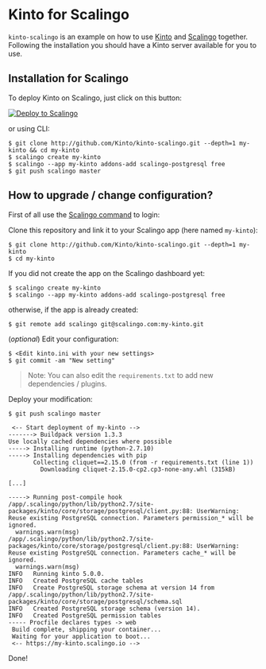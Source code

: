# Kinto for Scalingo

`kinto-scalingo` is an example on how to use [Kinto](http://kinto-storage.org) and [Scalingo](https://scalingo.com) together.
Following the installation you should have a Kinto server available for you to use.

## Installation for Scalingo

To deploy Kinto on Scalingo, just click on this button:

[![Deploy to Scalingo](https://cdn.scalingo.com/deploy/button.svg)](https://my.scalingo.com/deploy)

or using CLI:

```
$ git clone http://github.com/Kinto/kinto-scalingo.git --depth=1 my-kinto && cd my-kinto
$ scalingo create my-kinto
$ scalingo --app my-kinto addons-add scalingo-postgresql free
$ git push scalingo master
```

## How to upgrade / change configuration?

First of all use the [Scalingo command](http://cli.scalingo.com/) to login:

Clone this repository and link it to your Scalingo app (here named `my-kinto`):

```
$ git clone http://github.com/Kinto/kinto-scalingo.git --depth=1 my-kinto
$ cd my-kinto
```

If you did not create the app on the Scalingo dashboard yet:

```
$ scalingo create my-kinto
$ scalingo --app my-kinto addons-add scalingo-postgresql free
```

otherwise, if the app is already created:

```
$ git remote add scalingo git@scalingo.com:my-kinto.git
```

(*optional*) Edit your configuration:

```
$ <Edit kinto.ini with your new settings>
$ git commit -am "New setting"
```

> Note: You can also edit the `requirements.txt` to add new dependencies / plugins.

Deploy your modification:

```
$ git push scalingo master

 <-- Start deployment of my-kinto -->
-------> Buildpack version 1.3.3
Use locally cached dependencies where possible
-----> Installing runtime (python-2.7.10)
-----> Installing dependencies with pip
       Collecting cliquet==2.15.0 (from -r requirements.txt (line 1))
         Downloading cliquet-2.15.0-cp2.cp3-none-any.whl (315kB)

[...]

-----> Running post-compile hook
/app/.scalingo/python/lib/python2.7/site-packages/kinto/core/storage/postgresql/client.py:88: UserWarning: Reuse existing PostgreSQL connection. Parameters permission_* will be ignored.
  warnings.warn(msg)
/app/.scalingo/python/lib/python2.7/site-packages/kinto/core/storage/postgresql/client.py:88: UserWarning: Reuse existing PostgreSQL connection. Parameters cache_* will be ignored.
  warnings.warn(msg)
INFO   Running kinto 5.0.0. 
INFO   Created PostgreSQL cache tables 
INFO   Create PostgreSQL storage schema at version 14 from /app/.scalingo/python/lib/python2.7/site-packages/kinto/core/storage/postgresql/schema.sql 
INFO   Created PostgreSQL storage schema (version 14). 
INFO   Created PostgreSQL permission tables 
----- Procfile declares types -> web
 Build complete, shipping your container...
 Waiting for your application to boot... 
 <-- https://my-kinto.scalingo.io -->
```

Done!
